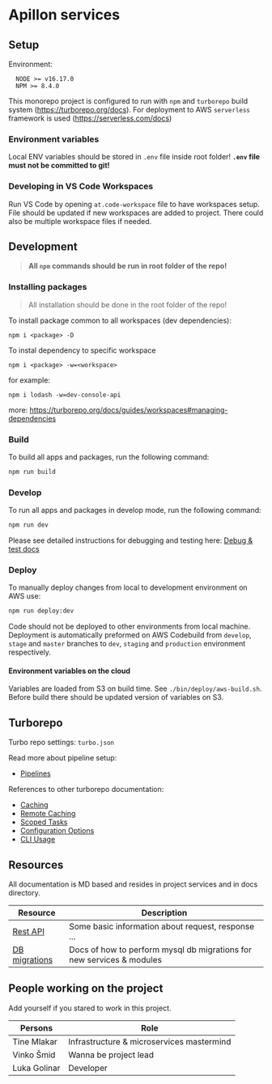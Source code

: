 # Apillon services

## Setup

Environment:

```ssh
  NODE >= v16.17.0
  NPM >= 8.4.0
```

This monorepo project is configured to run with `npm` and `turborepo` build system (<https://turborepo.org/docs>). For deployment to AWS `serverless` framework is used (<https://serverless.com/docs>)

### Environment variables

Local ENV variables should be stored in `.env` file inside root folder! **`.env` file must not be committed to git!**

### Developing in VS Code Workspaces

Run VS Code by opening `at.code-workspace` file to have workspaces setup. File should be updated if new workspaces are added to project. There could also be multiple workspace files if needed.

## Development

> **All `npm` commands should be run in root folder of the repo!**

### Installing packages

> All installation should be done in the root folder of the repo!

To install package common to all workspaces (dev dependencies):

```ssh
npm i <package> -D
```

To instal dependency to specific workspace

```ssh
npm i <package> -w=<workspace>
```

for example:

```ssh
npm i lodash -w=dev-console-api
```

more: <https://turborepo.org/docs/guides/workspaces#managing-dependencies>

### Build

To build all apps and packages, run the following command:

```sh
npm run build
```

### Develop

To run all apps and packages in develop mode, run the following command:

```sh
npm run dev
```

Please see detailed instructions for debugging and testing here: [Debug & test docs](/docs/debug-and-test.md)

### Deploy

To manually deploy changes from local to development environment on AWS use:

```sh
npm run deploy:dev
```

Code should not be deployed to other environments from local machine. Deployment is automatically preformed on AWS Codebuild from `develop`, `stage` and `master` branches to `dev`, `staging` and `production` environment respectively.

#### Environment variables on the cloud

Variables are loaded from S3 on build time. See `./bin/deploy/aws-build.sh`. Before build there should be updated version of variables on S3.

## Turborepo

Turbo repo settings: `turbo.json`

Read more about pipeline setup:

- [Pipelines](https://turborepo.org/docs/core-concepts/pipelines)

References to other turborepo documentation:

- [Caching](https://turborepo.org/docs/core-concepts/caching)
- [Remote Caching](https://turborepo.org/docs/core-concepts/remote-caching)
- [Scoped Tasks](https://turborepo.org/docs/core-concepts/scopes)
- [Configuration Options](https://turborepo.org/docs/reference/configuration)
- [CLI Usage](https://turborepo.org/docs/reference/command-line-reference)

## Resources

All documentation is MD based and resides in project services and in docs directory.

| Resource                               | Description                                                           |
| -------------------------------------- | --------------------------------------------------------------------- |
| [Rest API](docs/rest-API-specs.md)     | Some basic information about request, response ...                   |
| [DB migrations](docs/db-migrations.md) | Docs of how to perform mysql db migrations for new services & modules |

## People working on the project

Add yourself if you stared to work in this project.

| Persons      | Role                                      |
| ------------ | ----------------------------------------- |
| Tine Mlakar  | Infrastructure & microservices mastermind |
| Vinko Šmid   | Wanna be project lead                     |
| Luka Golinar | Developer                                 |
